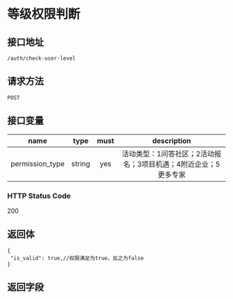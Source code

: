 # 等级权限判断

## 接口地址

`/auth/check-user-level`

## 请求方法

```POST ```

## 接口变量

| name     | type     | must     | description |
|----------|:--------:|:--------:|:--------:|
| permission_type | string   | yes      | 活动类型：1问答社区；2活动报名；3项目机遇；4附近企业；5更多专家 |


### HTTP Status Code

200

## 返回体

```json5
{
 "is_valid": true,//权限满足为true，反之为false
}
```

## 返回字段